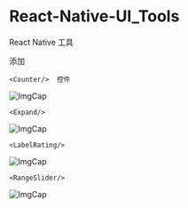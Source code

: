 # React-Native-UI_Tools
React Native 工具


添加

```
<Counter/>  控件

```

![ImgCap](https://github.com/a4962189/MP4/blob/master/QQ20170427-145745-HD.gif?raw=true)

```
<Expand/> 
```

![ImgCap](https://raw.githubusercontent.com/a4962189/gif/master/teshuanniu.png)

```
<LabelRating/> 
```

![ImgCap](https://raw.githubusercontent.com/a4962189/gif/master/tuodong.gif)

```
<RangeSlider/> 
```

![ImgCap](https://github.com/a4962189/gif/blob/master/xingxing.gif?raw=true)










